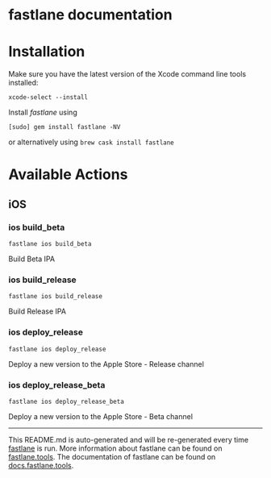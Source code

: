 fastlane documentation
================
# Installation

Make sure you have the latest version of the Xcode command line tools installed:

```
xcode-select --install
```

Install _fastlane_ using
```
[sudo] gem install fastlane -NV
```
or alternatively using `brew cask install fastlane`

# Available Actions
## iOS
### ios build_beta
```
fastlane ios build_beta
```
Build Beta IPA
### ios build_release
```
fastlane ios build_release
```
Build Release IPA
### ios deploy_release
```
fastlane ios deploy_release
```
Deploy a new version to the Apple Store - Release channel
### ios deploy_release_beta
```
fastlane ios deploy_release_beta
```
Deploy a new version to the Apple Store - Beta channel

----

This README.md is auto-generated and will be re-generated every time [fastlane](https://fastlane.tools) is run.
More information about fastlane can be found on [fastlane.tools](https://fastlane.tools).
The documentation of fastlane can be found on [docs.fastlane.tools](https://docs.fastlane.tools).
